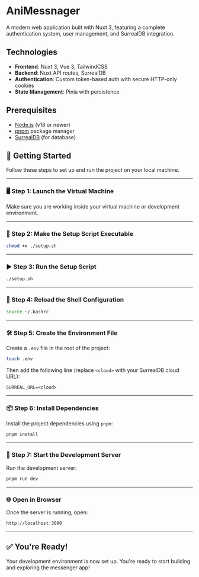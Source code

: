 # AniMessnager 

A modern web application built with Nuxt 3, featuring a complete authentication system, user management, and SurrealDB integration.

## Technologies

- **Frontend**: Nuxt 3, Vue 3, TailwindCSS
- **Backend**: Nuxt API routes, SurrealDB
- **Authentication**: Custom token-based auth with secure HTTP-only cookies
- **State Management**: Pinia with persistence

## Prerequisites

- [Node.js](https://nodejs.org/) (v18 or newer)
- [pnpm](https://pnpm.io/) package manager
- [SurrealDB](https://surrealdb.com/) (for database)

## 🚀 Getting Started

Follow these steps to set up and run the project on your local machine.

---

### 🖥️ Step 1: Launch the Virtual Machine

Make sure you are working inside your virtual machine or development environment.

---

### 🔧 Step 2: Make the Setup Script Executable

```bash
chmod +x ./setup.sh
```

---

### ▶️ Step 3: Run the Setup Script

```bash
./setup.sh
```

---

### 🔄 Step 4: Reload the Shell Configuration

```bash
source ~/.bashrc
```

---

### 🛠️ Step 5: Create the Environment File

Create a `.env` file in the root of the project:

```bash
touch .env
```

Then add the following line (replace `<cloud>` with your SurrealDB cloud URL):

```env
SURREAL_URL=<cloud>
```

---

### 📦 Step 6: Install Dependencies

Install the project dependencies using `pnpm`:

```bash
pnpm install
```

---

### 🧪 Step 7: Start the Development Server

Run the development server:

```bash
pnpm run dev
```

---

### 🌐 Open in Browser

Once the server is running, open:

```
http://localhost:3000
```

---

## ✅ You're Ready!

Your development environment is now set up. You're ready to start building and exploring the messenger app!
